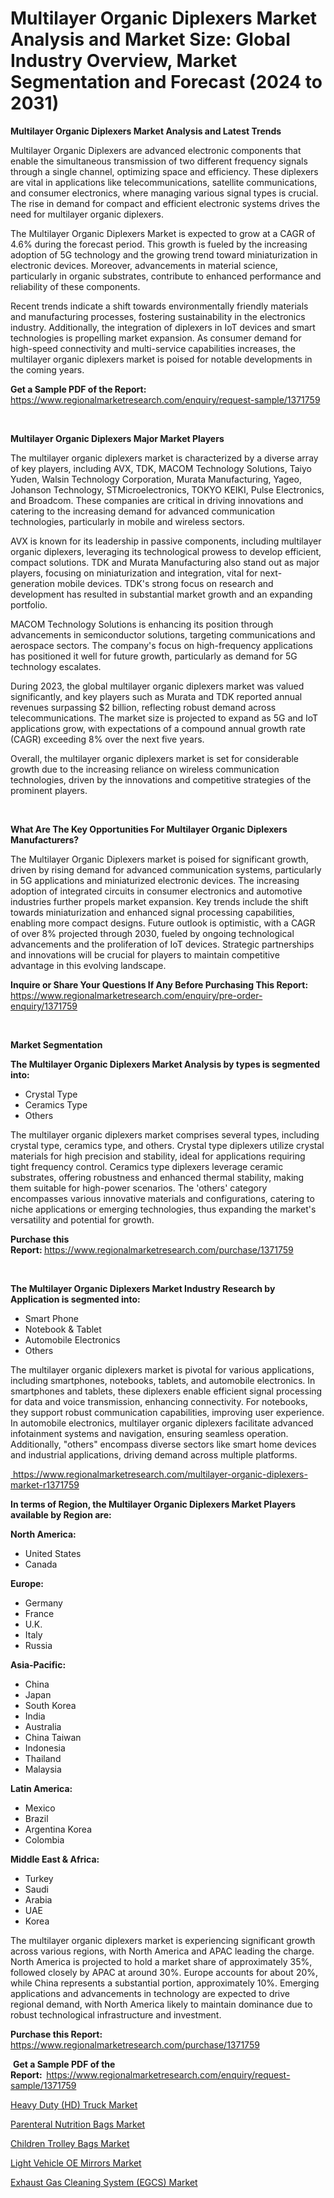 <p><h1>Multilayer Organic Diplexers Market Analysis and Market Size: Global Industry Overview, Market Segmentation and Forecast (2024 to 2031)</h1></p><p><strong>Multilayer Organic Diplexers Market Analysis and Latest Trends</strong></p>
<p><p>Multilayer Organic Diplexers are advanced electronic components that enable the simultaneous transmission of two different frequency signals through a single channel, optimizing space and efficiency. These diplexers are vital in applications like telecommunications, satellite communications, and consumer electronics, where managing various signal types is crucial. The rise in demand for compact and efficient electronic systems drives the need for multilayer organic diplexers.</p><p>The Multilayer Organic Diplexers Market is expected to grow at a CAGR of 4.6% during the forecast period. This growth is fueled by the increasing adoption of 5G technology and the growing trend toward miniaturization in electronic devices. Moreover, advancements in material science, particularly in organic substrates, contribute to enhanced performance and reliability of these components.</p><p>Recent trends indicate a shift towards environmentally friendly materials and manufacturing processes, fostering sustainability in the electronics industry. Additionally, the integration of diplexers in IoT devices and smart technologies is propelling market expansion. As consumer demand for high-speed connectivity and multi-service capabilities increases, the multilayer organic diplexers market is poised for notable developments in the coming years.</p></p>
<p><strong>Get a Sample PDF of the Report:&nbsp;</strong> <a href="https://www.regionalmarketresearch.com/enquiry/request-sample/1371759">https://www.regionalmarketresearch.com/enquiry/request-sample/1371759</a></p>
<p>&nbsp;</p>
<p><strong>Multilayer Organic Diplexers Major Market Players</strong></p>
<p><p>The multilayer organic diplexers market is characterized by a diverse array of key players, including AVX, TDK, MACOM Technology Solutions, Taiyo Yuden, Walsin Technology Corporation, Murata Manufacturing, Yageo, Johanson Technology, STMicroelectronics, TOKYO KEIKI, Pulse Electronics, and Broadcom. These companies are critical in driving innovations and catering to the increasing demand for advanced communication technologies, particularly in mobile and wireless sectors.</p><p>AVX is known for its leadership in passive components, including multilayer organic diplexers, leveraging its technological prowess to develop efficient, compact solutions. TDK and Murata Manufacturing also stand out as major players, focusing on miniaturization and integration, vital for next-generation mobile devices. TDK's strong focus on research and development has resulted in substantial market growth and an expanding portfolio.</p><p>MACOM Technology Solutions is enhancing its position through advancements in semiconductor solutions, targeting communications and aerospace sectors. The company's focus on high-frequency applications has positioned it well for future growth, particularly as demand for 5G technology escalates.</p><p>During 2023, the global multilayer organic diplexers market was valued significantly, and key players such as Murata and TDK reported annual revenues surpassing $2 billion, reflecting robust demand across telecommunications. The market size is projected to expand as 5G and IoT applications grow, with expectations of a compound annual growth rate (CAGR) exceeding 8% over the next five years.</p><p>Overall, the multilayer organic diplexers market is set for considerable growth due to the increasing reliance on wireless communication technologies, driven by the innovations and competitive strategies of the prominent players.</p></p>
<p>&nbsp;</p>
<p><strong>What Are The Key Opportunities For Multilayer Organic Diplexers Manufacturers?</strong></p>
<p><p>The Multilayer Organic Diplexers market is poised for significant growth, driven by rising demand for advanced communication systems, particularly in 5G applications and miniaturized electronic devices. The increasing adoption of integrated circuits in consumer electronics and automotive industries further propels market expansion. Key trends include the shift towards miniaturization and enhanced signal processing capabilities, enabling more compact designs. Future outlook is optimistic, with a CAGR of over 8% projected through 2030, fueled by ongoing technological advancements and the proliferation of IoT devices. Strategic partnerships and innovations will be crucial for players to maintain competitive advantage in this evolving landscape.</p></p>
<p><strong>Inquire or Share Your Questions If Any Before Purchasing This Report:</strong> <a href="https://www.regionalmarketresearch.com/enquiry/pre-order-enquiry/1371759">https://www.regionalmarketresearch.com/enquiry/pre-order-enquiry/1371759</a></p>
<p>&nbsp;</p>
<p><strong>Market Segmentation</strong></p>
<p><strong>The Multilayer Organic Diplexers Market Analysis by types is segmented into:</strong></p>
<p><ul><li>Crystal Type</li><li>Ceramics Type</li><li>Others</li></ul></p>
<p><p>The multilayer organic diplexers market comprises several types, including crystal type, ceramics type, and others. Crystal type diplexers utilize crystal materials for high precision and stability, ideal for applications requiring tight frequency control. Ceramics type diplexers leverage ceramic substrates, offering robustness and enhanced thermal stability, making them suitable for high-power scenarios. The 'others' category encompasses various innovative materials and configurations, catering to niche applications or emerging technologies, thus expanding the market's versatility and potential for growth.</p></p>
<p><strong>Purchase this Report:&nbsp;</strong><a href="https://www.regionalmarketresearch.com/purchase/1371759">https://www.regionalmarketresearch.com/purchase/1371759</a></p>
<p>&nbsp;</p>
<p><strong>The Multilayer Organic Diplexers Market Industry Research by Application is segmented into:</strong></p>
<p><ul><li>Smart Phone</li><li>Notebook & Tablet</li><li>Automobile Electronics</li><li>Others</li></ul></p>
<p><p>The multilayer organic diplexers market is pivotal for various applications, including smartphones, notebooks, tablets, and automobile electronics. In smartphones and tablets, these diplexers enable efficient signal processing for data and voice transmission, enhancing connectivity. For notebooks, they support robust communication capabilities, improving user experience. In automobile electronics, multilayer organic diplexers facilitate advanced infotainment systems and navigation, ensuring seamless operation. Additionally, "others" encompass diverse sectors like smart home devices and industrial applications, driving demand across multiple platforms.</p></p>
<p><a href="https://www.regionalmarketresearch.com/multilayer-organic-diplexers-market-r1371759">&nbsp;https://www.regionalmarketresearch.com/multilayer-organic-diplexers-market-r1371759</a></p>
<p><strong>In terms of Region, the Multilayer Organic Diplexers Market Players available by Region are:</strong></p>
<p>
    <p> <strong> North America: </strong>
        <ul>
            <li>United States</li>
            <li>Canada</li>
        </ul>
        </p> 
    <p> <strong> Europe: </strong>
        <ul>
            <li>Germany</li>
            <li>France</li>
            <li>U.K.</li>
            <li>Italy</li>
            <li>Russia</li>
        </ul>
        </p> 
    <p> <strong> Asia-Pacific: </strong>
        <ul>
            <li>China</li>
            <li>Japan</li>
            <li>South Korea</li>
            <li>India</li>
            <li>Australia</li>
            <li>China Taiwan</li>
            <li>Indonesia</li>
            <li>Thailand</li>
            <li>Malaysia</li>
        </ul>
        </p> 
    <p> <strong> Latin America: </strong>
        <ul>
            <li>Mexico</li>
            <li>Brazil</li>
            <li>Argentina Korea</li>
            <li>Colombia</li>
        </ul>
        </p> 
    <p> <strong> Middle East & Africa: </strong>
        <ul>
            <li>Turkey</li>
            <li>Saudi</li>
            <li>Arabia</li>
            <li>UAE</li>
            <li>Korea</li>
        </ul>
    </p>
    </p>
<p><p>The multilayer organic diplexers market is experiencing significant growth across various regions, with North America and APAC leading the charge. North America is projected to hold a market share of approximately 35%, followed closely by APAC at around 30%. Europe accounts for about 20%, while China represents a substantial portion, approximately 10%. Emerging applications and advancements in technology are expected to drive regional demand, with North America likely to maintain dominance due to robust technological infrastructure and investment.</p></p>
<p><strong>Purchase this Report: </strong><a href="https://www.regionalmarketresearch.com/purchase/1371759">https://www.regionalmarketresearch.com/purchase/1371759</a></p>
<p>&nbsp;<strong>Get a Sample PDF of the Report:&nbsp;&nbsp;</strong><a href="https://www.regionalmarketresearch.com/enquiry/request-sample/1371759">https://www.regionalmarketresearch.com/enquiry/request-sample/1371759</a></p>
<p><strong></strong></p>
<p><p><a href="https://medium.com/@jackieletyffler6766766/global-heavy-duty-hd-truck-market-by-product-type-by-application-by-region-and-companies-c54f338b2e3d">Heavy Duty (HD) Truck Market</a></p><p><a href="https://www.linkedin.com/pulse/global-parenteral-nutrition-bags-market-size-expected-experience-jyjie?trackingId=fHusNqU8T%2BSAdvZPIIay4w%3D%3D">Parenteral Nutrition Bags Market</a></p><p><a href="https://github.com/SanjidaMahmud54/Market-Research-Report-List-1/blob/main/children-trolley-bags-market.md">Children Trolley Bags Market</a></p><p><a href="https://medium.com/@jackieletyffler6766766/emerging-trends-in-light-vehicle-oe-mirrors-market-global-outlook-and-future-prospects-from-2024-76d253d90640">Light Vehicle OE Mirrors Market</a></p><p><a href="https://github.com/WashimHussain441/Market-Research-Report-List-1/blob/main/exhaust-gas-cleaning-system-egcs-market.md">Exhaust Gas Cleaning System (EGCS) Market</a></p></p>